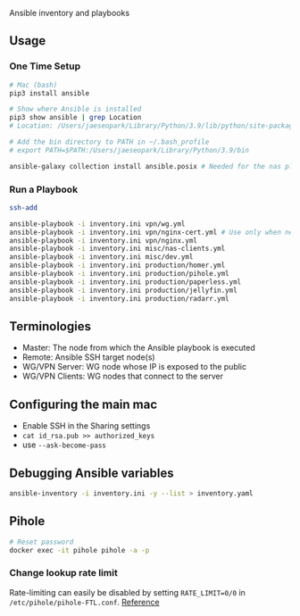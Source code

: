 Ansible inventory and playbooks

## Usage

### One Time Setup
```bash
# Mac (bash)
pip3 install ansible

# Show where Ansible is installed
pip3 show ansible | grep Location
# Location: /Users/jaeseopark/Library/Python/3.9/lib/python/site-packages

# Add the bin directory to PATH in ~/.bash_profile
# export PATH=$PATH:/Users/jaeseopark/Library/Python/3.9/bin

ansible-galaxy collection install ansible.posix # Needed for the nas playbook
```

### Run a Playbook

```bash
ssh-add

ansible-playbook -i inventory.ini vpn/wg.yml
ansible-playbook -i inventory.ini vpn/nginx-cert.yml # Use only when necessary. See API rate limit: https://letsencrypt.org/docs/duplicate-certificate-limit/
ansible-playbook -i inventory.ini vpn/nginx.yml
ansible-playbook -i inventory.ini misc/nas-clients.yml
ansible-playbook -i inventory.ini misc/dev.yml
ansible-playbook -i inventory.ini production/homer.yml
ansible-playbook -i inventory.ini production/pihole.yml
ansible-playbook -i inventory.ini production/paperless.yml
ansible-playbook -i inventory.ini production/jellyfin.yml
ansible-playbook -i inventory.ini production/radarr.yml
```

## Terminologies

- Master: The node from which the Ansible playbook is executed
- Remote: Ansible SSH target node(s)
- WG/VPN Server: WG node whose IP is exposed to the public
- WG/VPN Clients: WG nodes that connect to the server

## Configuring the main mac

- Enable SSH in the Sharing settings
- `cat id_rsa.pub >> authorized_keys`
- use `--ask-become-pass`

## Debugging Ansible variables

```bash
ansible-inventory -i inventory.ini -y --list > inventory.yaml
```

## Pihole

```bash
# Reset password
docker exec -it pihole pihole -a -p
```

### Change lookup rate limit

Rate-limiting can easily be disabled by setting `RATE_LIMIT=0/0` in `/etc/pihole/pihole-FTL.conf`. [Reference](https://pi-hole.net/2021/02/16/pi-hole-ftl-v5-7-and-web-v5-4-released/#page-content)
